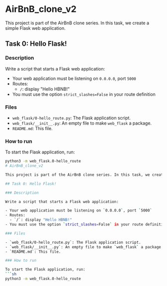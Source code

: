 # AirBnB_clone_v2

This project is part of the AirBnB clone series. In this task, we create a simple Flask web application.

## Task 0: Hello Flask!

### Description

Write a script that starts a Flask web application:

- Your web application must be listening on `0.0.0.0`, port `5000`
- Routes:
  - `/`: display "Hello HBNB!"
- You must use the option `strict_slashes=False` in your route definition

### Files

- `web_flask/0-hello_route.py`: The Flask application script.
- `web_flask/__init__.py`: An empty file to make `web_flask` a package.
- `README.md`: This file.

### How to run

To start the Flask application, run:
```sh
python3 -m web_flask.0-hello_route
# AirBnB_clone_v2

This project is part of the AirBnB clone series. In this task, we create a simple Flask web application.

## Task 0: Hello Flask!

### Description

Write a script that starts a Flask web application:

- Your web application must be listening on `0.0.0.0`, port `5000`
- Routes:
  - `/`: display "Hello HBNB!"
- You must use the option `strict_slashes=False` in your route definition

### Files

- `web_flask/0-hello_route.py`: The Flask application script.
- `web_flask/__init__.py`: An empty file to make `web_flask` a package.
- `README.md`: This file.

### How to run

To start the Flask application, run:
```sh
python3 -m web_flask.0-hello_route


